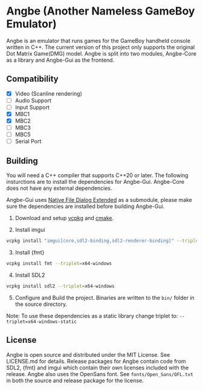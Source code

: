# Angbe (Another Nameless GameBoy Emulator)

Angbe is an emulator that runs games for the GameBoy handheld console written in C++. The current version of this project only supports the original Dot Matrix Game(DMG) model. Angbe is split into two modules, Angbe-Core as a library and Angbe-Gui as the frontend.

## Compatibility

- [x] Video (Scanline rendering)
- [ ] Audio Support
- [ ] Input Support
- [x] MBC1
- [x] MBC2
- [ ] MBC3
- [ ] MBC5
- [ ] Serial Port

## Building

You will need a C++ compiler that supports C++20 or later. The following insturctions are to install the dependencies for Angbe-Gui. Angbe-Core does not have any external dependencies.

Angbe-Gui uses [Native File Dialog Extended](https://github.com/btzy/nativefiledialog-extended) as a submodule, please make sure the dependencies are installed before building Angbe-Gui.


1. Download and setup [vcpkg](https://github.com/microsoft/vcpkg) and [cmake](https://cmake.org/).

2. Install imgui
```bash
vcpkg install "imgui[core,sdl2-binding,sdl2-renderer-binding]" --triplet=x64-windows
```
3. Install {fmt}
```bash
vcpkg install fmt --triplet=x64-windows
```
4. Install SDL2
```bash
vcpkg install sdl2 --triplet=x64-windows
```

5. Configure and Build the project. Binaries are written to the `bin/` folder in the source directory.

Note: To use these dependencies as a static library change triplet to: `--triplet=x64-windows-static`

## License

Angbe is open source and distributed under the MIT License. See LICENSE.md for details. Release packages for Angbe contain code from SDL2, {fmt} and imgui which contain their own licenses included with the release. Angbe also uses the OpenSans font. See `fonts/Open_Sans/OFL.txt` in both the source and release package for the license.